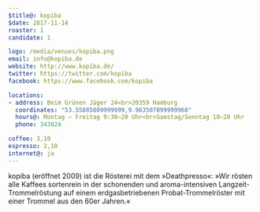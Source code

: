 ```yaml
---
$title@: kopiba
$date: 2017-11-14
roaster: 1
candidate: 1

logo: /media/venues/kopiba.png
email: info@kopiba.de
website: http://www.kopiba.de/
twitter: https://twitter.com/kopiba
facebook: https://www.facebook.com/kopiba

locations:
- address: Beim Grünen Jäger 24<br>20359 Hamburg
  coordinates: "53.55885809999999,9.963507899999968"
  hours@: Montag – Freitag 9:30–20 Uhr<br>Samstag/Sonntag 10–20 Uhr
  phone: 343824

coffee: 3,10
espresso: 2,10
internet@: ja
---
```


kopiba (eröffnet 2009) ist die Rösterei mit dem »Deathpresso«: »Wir rösten alle Kaffees sortenrein in der schonenden und aroma-intensiven Langzeit-Trommelröstung auf einem erdgasbetriebenen Probat-Trommelröster mit einer Trommel aus den 60er Jahren.«